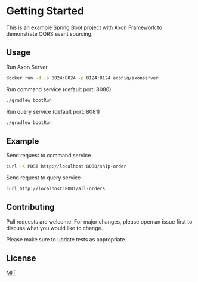 # Getting Started

This is an example Spring Boot project with Axon Framework to demonstrate CQRS event sourcing.

## Usage

Run Axon Server

```bash
docker run -d -p 8024:8024 -p 8124:8124 axoniq/axonserver
```

Run command service (default port: 8080)

```bash
./gradlew bootRun
```

Run query service (default port: 8081)

```bash
./gradlew bootRun
```

## Example

Send request to command service

```bash
curl -X POST http://localhost:8080/ship-order
```

Send request to query service

```bash
curl http://localhost:8081/all-orders
```

## Contributing
Pull requests are welcome. For major changes, please open an issue first to discuss what you would like to change.

Please make sure to update tests as appropriate.

## License
[MIT](https://choosealicense.com/licenses/mit/)